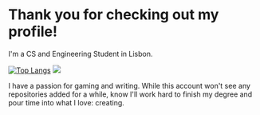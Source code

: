 # Thank you for checking out my profile!
I'm a CS and Engineering Student in Lisbon. 

[![Top Langs](https://github-readme-stats.vercel.app/api/top-langs/?username=WhiteSoxx)](https://github.com/anuraghazra/github-readme-stats)
<picture>
  <source
    srcset="https://github-readme-stats.vercel.app/api/top-langs/?username=WhiteSoxx&hide_border=true&langs_count=8&theme=dark"
    media="(prefers-color-scheme: dark)"
  />
  <source
    srcset="https://github-readme-stats.vercel.app/api/top-langs/?username=WhiteSoxx&hide_border=true&langs_count=8"
    media="(prefers-color-scheme: light), (prefers-color-scheme: no-preference)"
  />
  <img src="https://github-readme-stats.vercel.app/api/top-langs/?username=WhiteSoxx&hide_border=true&langs_count=8" />
</picture>

I have a passion for gaming and writing. 
While this account won't see any repositories added for a while, know I'll work hard to finish my degree and pour time into what I love: creating.
